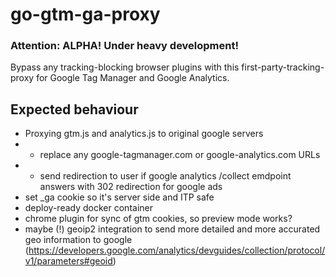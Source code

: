 # go-gtm-ga-proxy
### Attention: ALPHA! Under heavy development!
Bypass any tracking-blocking browser plugins with this first-party-tracking-proxy for Google Tag Manager and Google Analytics.

## Expected behaviour
- Proxying gtm.js and analytics.js to original google servers
- - replace any google-tagmanager.com or google-analytics.com URLs
- - send redirection to user if google analytics /collect emdpoint answers with 302 redirection for google ads
- set \_ga cookie so it's server side and ITP safe
- deploy-ready docker container
- chrome plugin for sync of gtm cookies, so preview mode works?
- maybe (!) geoip2 integration to send more detailed and more accurated geo information to google (https://developers.google.com/analytics/devguides/collection/protocol/v1/parameters#geoid)
